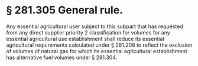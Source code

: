 # § 281.305   General rule.

Any essential agricultural user subject to this subpart that has requested from any direct supplier priority 2 classification for volumes for any essential agricultural use establishment shall reduce its essential agricultural requirements calculated under § 281.208 to reflect the exclusion of volumes of natural gas for which its essential agricultural establishment has alternative fuel volumes under § 281.304.








